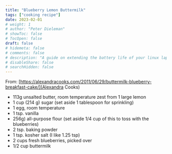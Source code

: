 ```yaml
---
title: "Blueberry Lemon Buttermilk"
tags: ["cooking recipe"]
date: 2023-02-01
# weight: 1
# author: "Peter Dieleman"
# showToc: false
# TocOpen: false
draft: false
# hidemeta: false
# comments: false
# description: "A guide on extending the battery life of your linux laptop"
# disableShare: false
# searchHidden: false
---
```


From: [https://alexandracooks.com/2011/06/29/buttermilk-blueberry-breakfast-cake/](Alexandra Cooks)

-  113g unsalted butter, room temperature
zest from 1 large lemon
-  1 cup (214 g)  sugar (set aside 1 tablespoon for sprinkling)
-  1 egg, room temperature
-  1 tsp. vanilla
-  256g) all-purpose flour (set aside 1/4 cup of this to toss with the blueberries)
-  2 tsp. baking powder
-  1 tsp. kosher salt (I like 1.25 tsp)
-  2 cups fresh blueberries, picked over
-  1/2 cup buttermilk